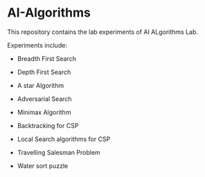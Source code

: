 # AI-Algorithms

This repository contains the lab experiments of AI ALgorithms Lab.

Experiments include:

* Breadth First Search

* Depth First Search

* A star Algorithm

* Adversarial Search

* Minimax Algorithm

* Backtracking for CSP

* Local Search algorithms for CSP

* Travelling Salesman Problem

* Water sort puzzle
  
